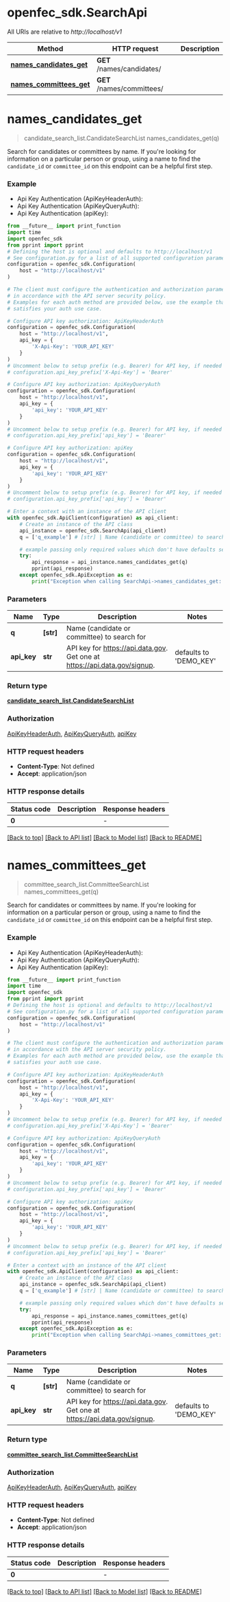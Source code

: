 # openfec_sdk.SearchApi

All URIs are relative to *http://localhost/v1*

Method | HTTP request | Description
------------- | ------------- | -------------
[**names_candidates_get**](SearchApi.md#names_candidates_get) | **GET** /names/candidates/ |
[**names_committees_get**](SearchApi.md#names_committees_get) | **GET** /names/committees/ |


# **names_candidates_get**
> candidate_search_list.CandidateSearchList names_candidates_get(q)



 Search for candidates or committees by name. If you're looking for information on a particular person or group, using a name to find the `candidate_id` or `committee_id` on this endpoint can be a helpful first step.

### Example

* Api Key Authentication (ApiKeyHeaderAuth):
* Api Key Authentication (ApiKeyQueryAuth):
* Api Key Authentication (apiKey):
```python
from __future__ import print_function
import time
import openfec_sdk
from pprint import pprint
# Defining the host is optional and defaults to http://localhost/v1
# See configuration.py for a list of all supported configuration parameters.
configuration = openfec_sdk.Configuration(
    host = "http://localhost/v1"
)

# The client must configure the authentication and authorization parameters
# in accordance with the API server security policy.
# Examples for each auth method are provided below, use the example that
# satisfies your auth use case.

# Configure API key authorization: ApiKeyHeaderAuth
configuration = openfec_sdk.Configuration(
    host = "http://localhost/v1",
    api_key = {
        'X-Api-Key': 'YOUR_API_KEY'
    }
)
# Uncomment below to setup prefix (e.g. Bearer) for API key, if needed
# configuration.api_key_prefix['X-Api-Key'] = 'Bearer'

# Configure API key authorization: ApiKeyQueryAuth
configuration = openfec_sdk.Configuration(
    host = "http://localhost/v1",
    api_key = {
        'api_key': 'YOUR_API_KEY'
    }
)
# Uncomment below to setup prefix (e.g. Bearer) for API key, if needed
# configuration.api_key_prefix['api_key'] = 'Bearer'

# Configure API key authorization: apiKey
configuration = openfec_sdk.Configuration(
    host = "http://localhost/v1",
    api_key = {
        'api_key': 'YOUR_API_KEY'
    }
)
# Uncomment below to setup prefix (e.g. Bearer) for API key, if needed
# configuration.api_key_prefix['api_key'] = 'Bearer'

# Enter a context with an instance of the API client
with openfec_sdk.ApiClient(configuration) as api_client:
    # Create an instance of the API class
    api_instance = openfec_sdk.SearchApi(api_client)
    q = ['q_example'] # [str] | Name (candidate or committee) to search for

    # example passing only required values which don't have defaults set
    try:
        api_response = api_instance.names_candidates_get(q)
        pprint(api_response)
    except openfec_sdk.ApiException as e:
        print("Exception when calling SearchApi->names_candidates_get: %s\n" % e)
```

### Parameters

Name | Type | Description  | Notes
------------- | ------------- | ------------- | -------------
 **q** | **[str]**| Name (candidate or committee) to search for |
 **api_key** | **str**|  API key for https://api.data.gov. Get one at https://api.data.gov/signup.  | defaults to 'DEMO_KEY'

### Return type

[**candidate_search_list.CandidateSearchList**](CandidateSearchList.md)

### Authorization

[ApiKeyHeaderAuth](../README.md#ApiKeyHeaderAuth), [ApiKeyQueryAuth](../README.md#ApiKeyQueryAuth), [apiKey](../README.md#apiKey)

### HTTP request headers

 - **Content-Type**: Not defined
 - **Accept**: application/json

### HTTP response details
| Status code | Description | Response headers |
|-------------|-------------|------------------|
**0** |  |  -  |

[[Back to top]](#) [[Back to API list]](../README.md#documentation-for-api-endpoints) [[Back to Model list]](../README.md#documentation-for-models) [[Back to README]](../README.md)

# **names_committees_get**
> committee_search_list.CommitteeSearchList names_committees_get(q)



 Search for candidates or committees by name. If you're looking for information on a particular person or group, using a name to find the `candidate_id` or `committee_id` on this endpoint can be a helpful first step.

### Example

* Api Key Authentication (ApiKeyHeaderAuth):
* Api Key Authentication (ApiKeyQueryAuth):
* Api Key Authentication (apiKey):
```python
from __future__ import print_function
import time
import openfec_sdk
from pprint import pprint
# Defining the host is optional and defaults to http://localhost/v1
# See configuration.py for a list of all supported configuration parameters.
configuration = openfec_sdk.Configuration(
    host = "http://localhost/v1"
)

# The client must configure the authentication and authorization parameters
# in accordance with the API server security policy.
# Examples for each auth method are provided below, use the example that
# satisfies your auth use case.

# Configure API key authorization: ApiKeyHeaderAuth
configuration = openfec_sdk.Configuration(
    host = "http://localhost/v1",
    api_key = {
        'X-Api-Key': 'YOUR_API_KEY'
    }
)
# Uncomment below to setup prefix (e.g. Bearer) for API key, if needed
# configuration.api_key_prefix['X-Api-Key'] = 'Bearer'

# Configure API key authorization: ApiKeyQueryAuth
configuration = openfec_sdk.Configuration(
    host = "http://localhost/v1",
    api_key = {
        'api_key': 'YOUR_API_KEY'
    }
)
# Uncomment below to setup prefix (e.g. Bearer) for API key, if needed
# configuration.api_key_prefix['api_key'] = 'Bearer'

# Configure API key authorization: apiKey
configuration = openfec_sdk.Configuration(
    host = "http://localhost/v1",
    api_key = {
        'api_key': 'YOUR_API_KEY'
    }
)
# Uncomment below to setup prefix (e.g. Bearer) for API key, if needed
# configuration.api_key_prefix['api_key'] = 'Bearer'

# Enter a context with an instance of the API client
with openfec_sdk.ApiClient(configuration) as api_client:
    # Create an instance of the API class
    api_instance = openfec_sdk.SearchApi(api_client)
    q = ['q_example'] # [str] | Name (candidate or committee) to search for

    # example passing only required values which don't have defaults set
    try:
        api_response = api_instance.names_committees_get(q)
        pprint(api_response)
    except openfec_sdk.ApiException as e:
        print("Exception when calling SearchApi->names_committees_get: %s\n" % e)
```

### Parameters

Name | Type | Description  | Notes
------------- | ------------- | ------------- | -------------
 **q** | **[str]**| Name (candidate or committee) to search for |
 **api_key** | **str**|  API key for https://api.data.gov. Get one at https://api.data.gov/signup.  | defaults to 'DEMO_KEY'

### Return type

[**committee_search_list.CommitteeSearchList**](CommitteeSearchList.md)

### Authorization

[ApiKeyHeaderAuth](../README.md#ApiKeyHeaderAuth), [ApiKeyQueryAuth](../README.md#ApiKeyQueryAuth), [apiKey](../README.md#apiKey)

### HTTP request headers

 - **Content-Type**: Not defined
 - **Accept**: application/json

### HTTP response details
| Status code | Description | Response headers |
|-------------|-------------|------------------|
**0** |  |  -  |

[[Back to top]](#) [[Back to API list]](../README.md#documentation-for-api-endpoints) [[Back to Model list]](../README.md#documentation-for-models) [[Back to README]](../README.md)
